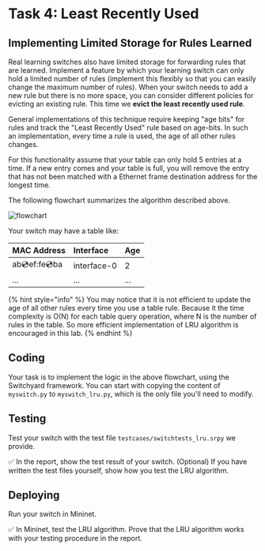 # Task 4: Least Recently Used

## Implementing Limited Storage for Rules Learned

Real learning switches also have limited storage for forwarding rules that are learned. Implement a feature by which your learning switch can only hold a limited number of rules \(implement this flexibly so that you can easily change the maximum number of rules\). When your switch needs to add a new rule but there is no more space, you can consider different policies for evicting an existing rule. This time we **evict the least recently used rule**.

General implementations of this technique require keeping "age bits" for rules and track the "Least Recently Used" rule based on age-bits. In such an implementation, every time a rule is used, the age of all other rules changes.

For this functionality assume that your table can only hold 5 entries at a time. If a new entry comes and your table is full, you will remove the entry that has not been matched with a Ethernet frame destination address for the longest time.

The following flowchart summarizes the algorithm described above.

![flowchart](../.gitbook/assets/lru_flow.jpg)

Your switch may have a table like:

| MAC Address | Interface | Age |
| :--- | :--- | :--- |
| ab:cd:ef:fe:cd:ba | interface-0 | 2 |
| ... | ... | ... |

{% hint style="info" %}
You may notice that it is not efficient to update the age of all other rules every time you use a table rule. Because it the time complexity is O(N) for each table query operation, where N is the number of rules in the table. So more efficient implementation of LRU algorithm is encouraged in this lab.
{% endhint %}

## Coding

Your task is to implement the logic in the above flowchart, using the Switchyard framework. You can start with copying the content of `myswitch.py` to `myswitch_lru.py`, which is the only file you'll need to modify.

## Testing

Test your switch with the test file `testcases/switchtests_lru.srpy` we provide.

✅ In the report, show the test result of your switch.
\(Optional\) If you have written the test files yourself, show how you test the LRU algorithm.

## Deploying

Run your switch in Mininet.

✅ In Mininet, test the LRU algorithm. Prove that the LRU algorithm works with your testing procedure in the report.
